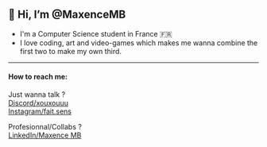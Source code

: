 ## 👋 Hi, I’m @MaxenceMB
- I'm a Computer Science student in France 🇫🇷
- I love coding, art and video-games which makes me wanna combine the first two to make my own third.
-----
#### How to reach me:  
Just wanna talk ?  
[Discord/xouxouuu](https://discord.com/)  
[Instagram/fait.sens](https://www.instagram.com/fait.sens/)  

Profesionnal/Collabs ?  
[LinkedIn/Maxence MB](https://www.linkedin.com/in/maxence-maury-balit/)
